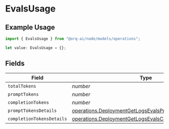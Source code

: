 # EvalsUsage

## Example Usage

```typescript
import { EvalsUsage } from "@orq-ai/node/models/operations";

let value: EvalsUsage = {};
```

## Fields

| Field                                                                                                                                | Type                                                                                                                                 | Required                                                                                                                             | Description                                                                                                                          |
| ------------------------------------------------------------------------------------------------------------------------------------ | ------------------------------------------------------------------------------------------------------------------------------------ | ------------------------------------------------------------------------------------------------------------------------------------ | ------------------------------------------------------------------------------------------------------------------------------------ |
| `totalTokens`                                                                                                                        | *number*                                                                                                                             | :heavy_minus_sign:                                                                                                                   | N/A                                                                                                                                  |
| `promptTokens`                                                                                                                       | *number*                                                                                                                             | :heavy_minus_sign:                                                                                                                   | N/A                                                                                                                                  |
| `completionTokens`                                                                                                                   | *number*                                                                                                                             | :heavy_minus_sign:                                                                                                                   | N/A                                                                                                                                  |
| `promptTokensDetails`                                                                                                                | [operations.DeploymentGetLogsEvalsPromptTokensDetails](../../models/operations/deploymentgetlogsevalsprompttokensdetails.md)         | :heavy_minus_sign:                                                                                                                   | N/A                                                                                                                                  |
| `completionTokensDetails`                                                                                                            | [operations.DeploymentGetLogsEvalsCompletionTokensDetails](../../models/operations/deploymentgetlogsevalscompletiontokensdetails.md) | :heavy_minus_sign:                                                                                                                   | N/A                                                                                                                                  |